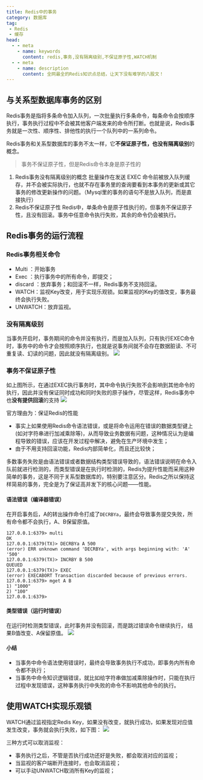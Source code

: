 ```yaml
---
title: Redis中的事务
category: 数据库
tag:
 - Redis
 - 缓存
head:
  - - meta
    - name: keywords
      content: redis,事务,没有隔离级别,不保证原子性,WATCH机制
  - - meta
    - name: description
      content: 全网最全的Redis知识点总结，让天下没有难学的八股文！
---
```








## 与关系型数据库事务的区别

Redis事务是指将多条命令加入队列，一次批量执行多条命令，每条命令会按顺序执行，事务执行过程中不会被其他客户端发来的命令所打断。也就是说，Redis事务就是一次性、顺序性、排他性的执行一个队列中的一系列命令。

Redis事务和关系型数据库的事务不太一样，它**不保证原子性，也没有隔离级别**的概念。

> 事务不保证原子性，但是Redis命令本身是原子性的

1. Redis事务没有隔离级别的概念
批量操作在发送 EXEC 命令前被放入队列缓存，并不会被实际执行，也就不存在事务里的查询要看到本事务的更新或其它事务的修改更新操作的问题。（Mysql里的事务的语句不是放入队列，而是直接执行）
2. Redis不保证原子性
Redis中，单条命令是原子性执行的，但事务不保证原子性，且没有回滚。事务中任意命令执行失败，其余的命令仍会被执行。

## Redis事务的运行流程

### Redis事务相关命令

- Multi ：开始事务
- Exec ：执行事务中的所有命令，即提交；
- discard ：放弃事务；和回滚不一样，Redis事务不支持回滚。
- WATCH：监视Key改变，用于实现乐观锁。如果监视的Key的值改变，事务最终会执行失败。
- UNWATCH：放弃监视。

### 没有隔离级别

当事务开启时，事务期间的命令并没有执行，而是加入队列，只有执行EXEC命令时，事务中的命令才会按照顺序执行，也就是说事务间就不会存在数据脏读、不可重复读、幻读的问题，因此就没有隔离级别。
![](https://seven97-blog.oss-cn-hangzhou.aliyuncs.com/imgs/202404270809647.png)

### 事务不保证原子性

如上图所示，在通过EXEC执行事务时，其中命令执行失败不会影响到其他命令的执行，因此并没有保证同时成功和同时失败的原子操作，尽管这样，Redis事务中也**没有提供回滚**的支持
![](https://seven97-blog.oss-cn-hangzhou.aliyuncs.com/imgs/202404270810674.png)

官方理由为：保证Redis的性能

- 事实上如果使用Redis命令语法错误，或是将命令运用在错误的数据类型键上(如对字符串进行加减乘除等)，从而导致业务数据有问题，这种情况认为是编程导致的错误，应该在开发过程中解决，避免在生产环境中发生；
- 由于不用支持回滚功能，Redis内部简单化，而且还比较快；

多数事务失败是由语法错误或者数据结构类型错误导致的，语法错误说明在命令入队前就进行检测的，而类型错误是在执行时检测的，Redis为提升性能而采用这种简单的事务，这是不同于关系型数据库的，特别要注意区分。Redis之所以保持这样简易的事务，完全是为了保证高并发下的核心问题——性能。

#### 语法错误（编译器错误）
在开启事务后，A的转出操作命令打成了`DECRBYa`，最终会导致事务提交失败，所有命令都不会执行，A、B保留原值。
```
127.0.0.1:6379> multi
OK
127.0.0.1:6379(TX)> DECRBYa A 500
(error) ERR unknown command 'DECRBYa', with args beginning with: 'A' '500'
127.0.0.1:6379(TX)> INCRBY B 500
QUEUED
127.0.0.1:6379(TX)> EXEC
(error) EXECABORT Transaction discarded because of previous errors.
127.0.0.1:6379> mget A B
1) "1000"
2) "100"
127.0.0.1:6379>
```

#### 类型错误（运行时错误）
在运行时检测类型错误，此时事务并没有回滚，而是跳过错误命令继续执行， 结果B值改变、A保留原值。
![](https://seven97-blog.oss-cn-hangzhou.aliyuncs.com/imgs/202404270810644.png)

#### 小结
- 当事务中命令语法使用错误时，最终会导致事务执行不成功，即事务内所有命令都不执行；
- 当事务中命令知识逻辑错误，就比如给字符串做加减乘除操作时，只能在执行过程中发现错误，这种事务执行中失败的命令不影响其他命令的执行。

## 使用WATCH实现乐观锁
WATCH通过监视指定Redis Key，如果没有改变，就执行成功，如果发现对应值发生改变，事务就会执行失败，如下图：
![](https://seven97-blog.oss-cn-hangzhou.aliyuncs.com/imgs/202404270810967.png)

三种方式可以取消监视：
- 事务执行之后，不管是否执行成功还好是失败，都会取消对应的监视；
- 当监视的客户端断开连接时，也会取消监视；
- 可以手动UNWATCH取消所有Key的监视；



<!-- @include: @article-footer.snippet.md -->     
